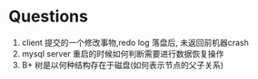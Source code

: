 # Questions
1. client 提交的一个修改事物,redo log 落盘后, 未返回前机器crash
2. mysql server 重启的时候如何判断需要进行数据恢复操作
3. B+ 树是以何种结构存在于磁盘(如何表示节点的父子关系)


#  
